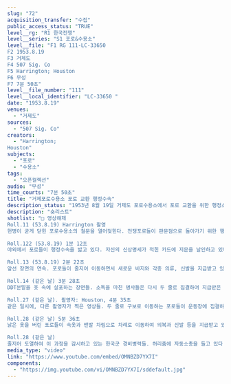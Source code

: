 ```yaml
---
slug: "72"
acquisition_transfer: "수집"
public_access_status: "TRUE"
level__rg: "R1 한국전쟁"
level__series: "S1 포로&수용소"
level__file: "F1 RG 111-LC-33650 
F2 1953.8.19
F3 거제도
F4 507 Sig. Co
F5 Harrington; Houston
F6 무성
F7 7분 50초"
level__file_number: "111"
level__local_identifier: "LC-33650 "
date: "1953.8.19"
venues: 
  - "거제도"
sources: 
  - "507 Sig. Co"
creators: 
  - "Harrington;
Houston"
subjects: 
  - "포로"
  - "수용소"
tags: 
  - "오픈컬렉션"
audio: "무성"
time_courts: "7분 50초"
title: "거제포로수용소 포로 교환 행정수속"
description_status: "1953년 8월 19일 거제도 포로수용소에서 포로 교환을 위한 행정소속 장면"
description: "숏리스트"
shotlist: "□ 영상해제
Roll.11 (53.8.19) Harrington 촬영
헌병이 굳게 닫힌 포로수용소의 철문을 열어젖힌다. 전쟁포로들이 판문점으로 돌아가기 위한 행정절차를 밟기 위해 이동한다. 두 줄로 정렬하여 구보로 운동장에 집결하고 있는 모습을 보여준다.

Roll.122 (53.8.19) 1분 12초
야외에서 포로들이 행정수속을 밟고 있다. 자신의 신상명세가 적힌 카드에 지문을 날인하고 있다. 지문 날인을 마친 포로들은 일렬로 이동하여 잣니이 신고 있는 헌 신발을 무더기로 쌓아놓고, 입고 있던 옷도 벗어던지고 이동한다. 탈의를 마친 병사들은 속옷 차림이다.

Roll.13 (53.8.19) 2분 22초
앞선 장면의 연속. 포로들이 줄지어 이동하면서 새로운 바지와 각종 의류, 신발을 지급받고 있다. 복장을 지급받은 포로들은 호스로 DDT 분말을 살포하는 곳으로 이동하여 소독을 받는다.

Roll.14 (같은 날) 3분 28초
DDT분말을 옷 속에 살포하는 장면들. 소독을 마친 병사들은 다시 두 줄로 집결하여 지급받은 물품들을 착용한다. 한국군 병사들이 반자동 소총을 들고 경비를 서고 있다. 환복을 마친 병사들이 두 줄로 서서 구보로 수용동으로 돌아가고 있다. 원거리에서, 이러한 포로들의 전체 움직임을 담은 영상들.

Roll.27 (같은 날). 촬영자: Houston, 4분 35초
같은 일시에, 다른 촬영자가 찍은 영상들. 두 줄로 구보로 이동하는 포로들이 운동장에 집결하고 있다. 포로들은 차레로 이동하여 자신의 신상카드에 지문을 날인하고 있다. 지문 날인을 마친 병사들은 낡은 신발을 운동장 한 켠에 쌓아둔다.

Roll.28 (같은 날) 5분 36초
낡은 옷을 버린 포로들이 속옷과 맨발 차림으로 차례로 이동하여 의복과 신발 등을 지급받고 있다. 미군 병사들이 허리띠와 신발,의복 등을 나누어주고, DDT 분말 살포도 진행된다. DDT 살포는 포로들 중 선택된 인력에 의해 이루어진다. 다시 두 줄 구보로 본 수용동으로 이동하는 포로들의 모습.

Roll.28 (같은 날)
줄지어 도열하여 이 과정을 감시하고 있는 한국군 경비병력들. 허리춤에 자동소총을 들고 있다. 포로들이 버린 신발과 옷 무더기들이 운동장 곳곳에 쌓여 있다. "
media_type: "video"
link: "https://www.youtube.com/embed/OMNBZD7YX7I"
components: 
  - "https://img.youtube.com/vi/OMNBZD7YX7I/sddefault.jpg"
---
```


